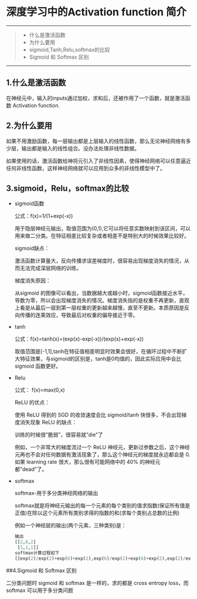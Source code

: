 # 深度学习中的Activation function 简介

---

> * 什么是激活函数
> * 为什么要用
> * sigmoid,Tanh,Relu,softmax的比较
> * Sigmoid 和 Softmax 区别

---

## 1.什么是激活函数

在神经元中，输入的inputs通过加权，求和后，还被作用了一个函数，就是激活函数 Activation function.

## 2.为什么要用

如果不用激励函数，每一层输出都是上层输入的线性函数，那么无论神经网络有多少层，输出都是输入的线性组合。没办法处理非线性数据。

如果使用的话，激活函数给神将元引入了非线性因素，使得神经网络可以任意逼近任何非线性函数，这样神经网络就可以应用到众多的非线性模型中了。

## 3.sigmoid，Relu，softmax的比较

* sigmoid函数

  公式：f(x)=1/(1+exp(-x))

  用于隐层神经元输出，取值范围为(0,1),它可以将任意实数映射到该区间，可以用来做二分类。在特征相差比较复杂或者相差不是特别大的时候效果比较好。

  sigmoid缺点：

  激活函数计算量大，反向传播求误差梯度时，很容易出现梯度消失的情况，从而无法完成深层网络的训练。

  梯度消失原因：

  从sigmoid 的图像可以看出，当数据越大或越小时，sigmoid函数接近水平，导数为零，所以会出现梯度消失的情况。梯度消失指的是权重不再更新，直观上看是从最后一层到第一层权重的更新越来越慢，直至不更新。本质原因是反向传播的连乘效应，导致最后对权重的偏导接近于零。

* tanh

  公式：f(x)=tanh(x)=(exp(x)-exp(-x))/(exp(x)+exp(-x))

  取值范围是[-1,1],tanh在特征值相差明显时效果会很好，在循环过程中不断扩大特征效果，与sigmoid的区别是，tanh是0均值的，因此实际应用中会比sigmoid 函数更好。

* Relu

  公式： f(x)=max(0,x)

  ReLU 的优点：

  使用 ReLU 得到的 SGD 的收敛速度会比 sigmoid/tanh 快很多，不会出现梯度消失现象
  ReLU 的缺点：

  训练的时候很”脆弱”，很容易就”die”了

  例如，一个非常大的梯度流过一个 ReLU 神经元，更新过参数之后，这个神经元再也不会对任何数据有激活现象了，那么这个神经元的梯度就永远都会是 0.如果 learning rate 很大，那么很有可能网络中的 40% 的神经元都”dead”了。

* softmax

  softmax-用于多分类神经网络的输出

  softmax就是将神经元输出的每一个元素的每个类别的值求指数(保证所有值是正值)在除以这个元素所有类别求得的指数的和(求每个类别占总数的比例)

  例如一个神经层的输出(两个元素，三种类别)是：

  ```python
  输出
  [[2,6,2]
   [1,1,1]]
  softmax计算过程如下
  [[exp(2)/exp(2)+exp(6)+exp(2),exp(6)/exp(2)+exp(6)+exp(2),exp(2)/exp(2)+exp(6)+exp(2)],[e/3e.e/3e,e/3e]]
  ```

##4.Sigmoid 和 Softmax 区别

二分类问题时 sigmoid 和 softmax 是一样的，求的都是 cross entropy loss，而 softmax 可以用于多分类问题